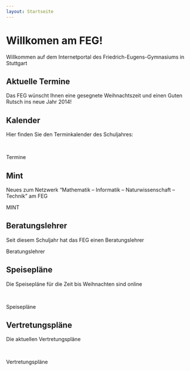 ```yaml
---
layout: Startseite
---
```


<div class="jumbotron">
  <h1>
    Willkomen am FEG!
  </h1>
  <p class="lead">
    Willkommen auf dem Internetportal des Friedrich-Eugens-Gymnasiums in Stuttgart
  </p>
  <p>
    <a class="btn btn-lg btn-success" role="button" id="countdown-button">
      <script type="text/javascript">
        countdown("zu des Faschingsferien", "February 28, 2014 23:59:59 GMT+1");
      </script>
    </a>
    <div class="progress">
      <div id="countdown_bar_gruen" class="progress-bar progress-bar-info" role="progressbar">
      <div id="countdown_bar_gelb" class="progress-bar progress-bar-info" role="progressbar">
      <div id="countdown_bar_rot" class="progress-bar progress-bar-info" role="progressbar">
      </div>
  </div>
  <script type="text/javascript">
    var countdown_bar_gruen = document.getElementById("countdown_bar_gruen");
    var countdown_bar_gelb = document.getElementById("countdown_bar_gelb");
    var countdown_bar_rot = document.getElementById("countdown_bar_rot");
    var countdown_button = document.getElementById("countdown-button");
    var dauer = "53";
    var width = (dauer - ausgabe) * ("100" / dauer);
    var width_gelb = width_gruen - "50";
    var width_rot = width_gruen + width_gelb - "80";
    countdown_bar_gruen.style.width =  width + "%";
    countdown_bar_gelb.style.width =  width_gelb + "%";
    countdown_bar_rot.style.width =  width_rot + "%";
    if (width >= "50"){
      countdown_bar.className = "progress-bar progress-bar-warning";
      countdown_button.className = "btn btn-lg btn-warning";
    }
    if (width >= "80"){
      countdown_bar.className = "progress-bar progress-bar-danger";
      countdown_button.className = "btn btn-lg btn-danger";
    }
  </script>
</p>
</div>

<div class="row">
  <div class="col-lg-4">
    <h2>
      Aktuelle Termine
    </h2>
    <p>
      Das FEG wünscht Ihnen eine gesegnete Weihnachtszeit und einen Guten Rutsch ins neue Jahr 2014!
    </p>
  </div>
  <div class="col-lg-4">
    <h2>
      Kalender
    </h2>
    <p>
      Hier finden Sie den Terminkalender des Schuljahres:
    </p>
    <br/>
    <p>
      <a class="btn btn-primary" role="button">
        <i class="fa fa-external-link">
        </i>
        Termine
      </a>
    </p>
  </div>
  <div class="col-lg-4">
    <h2>
      Mint
    </h2>
    <p>
      Neues zum Netzwerk “Mathematik – Informatik – Naturwissenschaft – Technik” am FEG
    </p>
    <p>
      <a class="btn btn-primary" role="button">
        <i class="fa fa-external-link">
        </i>
        MINT
      </a>
    </p>
  </div>
  <div class="col-lg-4">
    <h2>
      Beratungslehrer
    </h2>
    <p>
      Seit diesem Schuljahr hat das FEG einen Beratungslehrer
    </p>
    <p>
      <a class="btn btn-primary" role="button">
        <i class="fa fa-external-link">
        </i>
        Beratungslehrer
      </a>
    </p>
  </div>
  <div class="col-lg-4">
    <h2>
      Speisepläne
    </h2>
    <p>
      Die Speisepläne für die Zeit bis Weihnachten sind online
    </p>
    <br/>
    <p>
      <a class="btn btn-primary" role="button">
        <i class="fa fa-external-link">
        </i>
        Speisepläne
      </a>
    </p>
  </div>
  <div class="col-lg-4">
    <h2>
      Vertretungspläne
    </h2>
    <p>
      Die aktuellen Vertretungspläne
    </p>
    <br/>
    <p>
      <a class="btn btn-primary" role="button">
        <i class="fa fa-external-link">
        </i>
        Vertretungspläne
      </a>
    </p>
  </div>
</div>
<div>
  <div>
    <div>
      <div>
